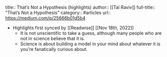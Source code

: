 title:: That’s Not a Hypothesis (highlights)
author:: [[Tal Raviv]]
full-title:: "That’s Not a Hypothesis"
category:: #articles
url:: https://medium.com/p/25666b01d5b4

- Highlights first synced by [[Readwise]] [[Nov 18th, 2022]]
	- It is not unscientific to take a guess, although many people who are not in science believe that it is.
	- Science is about building a model in your mind about whatever it is you’re fanatically curious about.